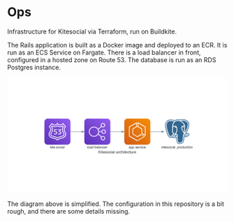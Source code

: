 # Ops

Infrastructure for Kitesocial via Terraform, run on Buildkite.

The Rails application is built as a Docker image and deployed to an ECR. It is run as an ECS Service on Fargate. There is a load balancer in front, configured in a hosted zone on Route 53. The database is run as an RDS Postgres instance.

![Kitesocial production architectural diagram](./diagram.png)

The diagram above is simplified. The configuration in this repository is a bit rough, and there are some details missing.
